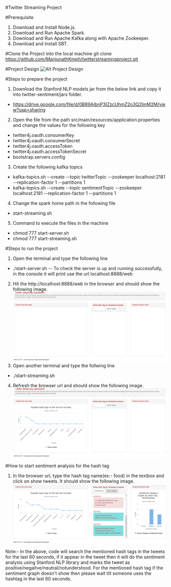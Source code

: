 #Twitter Streaming Project

#Prerequisite
1. Download and Install Node.js.
2. Download and Run Apache Spark.
3. Download and Run Apache Kafka along with Apache Zookeeper.
4. Download and Install SBT.

#Clone the Project into the local machine
git clone https://github.com/ManjunathKmph/twitterstreamingproject.git

#Project Design
![Alt Project Design](/images/ProjectDesign.png "Project Design")

#Steps to prepare the project
1. Download the Stanford NLP models jar from the below link and copy it into twitter-sentiment/jars folder.
  * https://drive.google.com/file/d/0B89AibnP3IZzcUhmZ2o3Q2lmM2M/view?usp=sharing
2. Open the file from the path src/main/resources/application.properties and change the values for the following key
  * twitter4j.oauth.consumerKey
  * twitter4j.oauth.consumerSecret
  * twitter4j.oauth.accessToken
  * twitter4j.oauth.accessTokenSecret
  * bootstrap.servers.config
3. Create the following kafka topics
  * kafka-topics.sh --create --topic twitterTopic --zookeeper localhost:2181 --replication-factor 1 --partitions 1
  * kafka-topics.sh --create --topic sentimentTopic --zookeeper localhost:2181 --replication-factor 1 --partitions 1
4. Change the spark home path in the following file
  * start-streaming.sh
5. Command to execute the files in the machine
  * chmod 777 start-server.sh
  * chmod 777 start-streaming.sh

#Steps to run the project
1. Open the terminal and type the following line
  * ./start-server.sh  -- To check the server is up and running successfully, in the console it will print use the url localhost:8888/web
2. Hit the http://localhost:8888/web in the browser and should show the following image.
![Alt Initial Screen](/images/initialscreen.png "Initial Screen")
3. Open another terminal and type the follwing line
  * ./start-streaming.sh
4. Refresh the browser url and should show the following image.
![Alt Inital Streaming Screen](/images/second.png "Inital Streaming Screen")

#How to start sentiment analysis for the hash tag
1. In the browser url, type the hash tag name(ex:- food) in the textbox and click on show tweets. It should show the following image.
![Alt Sentiment Analysis Screen](/images/third.png "Sentiment Analysis Screen")

Note:- In the above, code will search the mentioned hash tags in the tweets for the last 60 seconds, if it appear in the tweet then it will do the sentiment analysis using Stanford NLP library and marks the tweet as positive/negaitve/neutral/notunderstood. For the mentioned hash tag if the sentiment graph doesn't show then please wait till someone uses the hashtag in the last 60 seconds.
   
